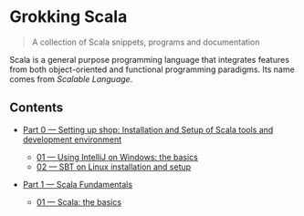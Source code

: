# Grokking Scala
> A collection of Scala snippets, programs and documentation

Scala is a general purpose programming language that integrates features from both object-oriented and functional programming paradigms. Its name comes from *Scalable Language*.


## Contents

+ [Part 0 &mdash; Setting up shop: Installation and Setup of Scala tools and development environment](./0-setting-up-shop/README.md)
  + [01 &mdash; Using IntelliJ on Windows: the basics](./0-setting-up-shop/01-intellij-windows-basics/README.md)
  + [02 &mdash; SBT on Linux installation and setup](./0-setting-up-shop/02-sbt-on-linux/README.md)
     
+ [Part 1 &mdash; Scala Fundamentals](./1-scala-)
  + [01 &mdash; Scala: the basics](01-scala-basics/)
